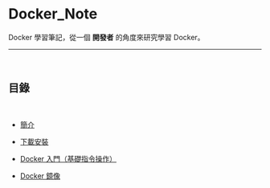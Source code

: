 # Docker_Note



Docker 學習筆記，從一個 __開發者__ 的角度來研究學習 Docker。

---

<br>


## 目錄

<br>

* [簡介](intro)

* [下載安裝](install)

* [Docker 入門（基礎指令操作）](gettingStarted)

* [Docker 鏡像](image)